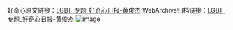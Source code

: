 好奇心原文链接：[LGBT_专题_好奇心日报-黄俊杰](https://www.qdaily.com/articles/3203.html)
WebArchive归档链接：[LGBT_专题_好奇心日报-黄俊杰](http://web.archive.org/web/20190623151702/https://www.qdaily.com/articles/3203.html)
![image](http://ww3.sinaimg.cn/large/007d5XDply1g3v6sviaeuj30u01lr0yi)